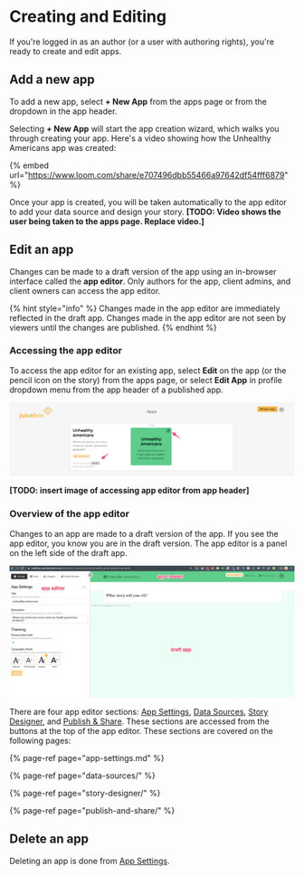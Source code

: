 # Creating and Editing

If you're logged in as an author \(or a user with authoring rights\), you're ready to create and edit apps.

## Add a new app

To add a new app,  select **+ New App** from the apps page or from the dropdown in the app header. 

Selecting **+ New App** will start the app creation wizard, which walks you through creating your app. Here's a video showing how the Unhealthy Americans app was created:

{% embed url="https://www.loom.com/share/e707496dbb55466a97642df54fff6879" %}

Once your app is created, you will be taken automatically to the app editor to add your data source and design your story.  **\[TODO: Video shows the user being taken to the apps page. Replace video.\]**

## Edit an app

Changes can be made to a draft version of the app using an in-browser interface called the **app editor**. Only authors for the app, client admins, and client owners can access the app editor. 

{% hint style="info" %}
Changes made in the app editor are immediately reflected in the draft app. Changes made in the app editor are not seen by viewers until the changes are published. 
{% endhint %}

### Accessing the app editor

To access the app editor for an existing app, select **Edit** on the app \(or the pencil icon on the story\) from the apps page, or select **Edit App** in profile dropdown menu from the app header of a published app. 

![Accessing the app editors from the apps page](../.gitbook/assets/image%20%2819%29.png)

**\[TODO: insert image of accessing app editor from app header\]**

### Overview of the app editor

Changes to an app are made to a draft version of the app. If you see the app editor, you know you are in the draft version. The app editor is a panel on the left side of the draft app. 

![](../.gitbook/assets/image%20%2822%29.png)

There are four app editor sections: [App Settings](app-settings.md), [Data Sources](data-sources/), [Story Designer](story-designer/), and [Publish & Share](publish-and-share/). These sections are accessed from the buttons at the top of the app editor. These sections are covered on the following pages:

{% page-ref page="app-settings.md" %}

{% page-ref page="data-sources/" %}

{% page-ref page="story-designer/" %}

{% page-ref page="publish-and-share/" %}

## Delete an app

Deleting an app is done from [App Settings](app-settings.md#deleting-an-app). 



